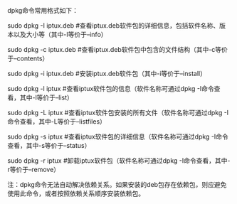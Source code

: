dpkg命令常用格式如下：

sudo dpkg -I iptux.deb #查看iptux.deb软件包的详细信息，包括软件名称、版本以及大小等（其中-I等价于–info）

sudo dpkg -c iptux.deb #查看iptux.deb软件包中包含的文件结构（其中-c等价于–contents）

sudo dpkg -i iptux.deb #安装iptux.deb软件包（其中-i等价于–install）

sudo dpkg -l iptux #查看iptux软件包的信息（软件名称可通过dpkg -I命令查看，其中-l等价于–list）

sudo dpkg -L iptux #查看iptux软件包安装的所有文件（软件名称可通过dpkg -I命令查看，其中-L等价于–listfiles）

sudo dpkg -s iptux #查看iptux软件包的详细信息（软件名称可通过dpkg -I命令查看，其中-s等价于–status）

sudo dpkg -r iptux #卸载iptux软件包（软件名称可通过dpkg -I命令查看，其中-r等价于–remove）

注：dpkg命令无法自动解决依赖关系。如果安装的deb包存在依赖包，则应避免使用此命令，或者按照依赖关系顺序安装依赖包。